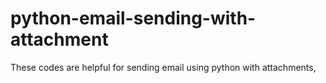# python-email-sending-with-attachment
These codes are helpful for sending email using python with attachments,
